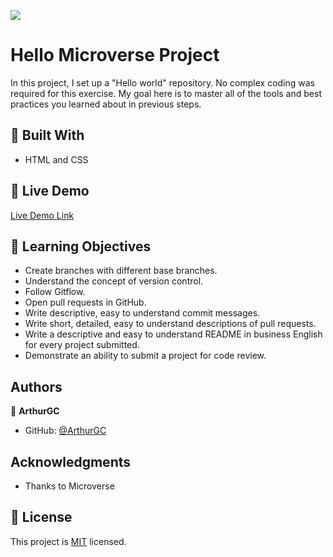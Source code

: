 ![](https://img.shields.io/badge/Microverse-blueviolet)

# Hello Microverse Project

In this project, I set up a "Hello world" repository. No complex coding was required for this exercise. My goal here is to master all of the tools and best practices you learned about in previous steps.

## :hammer: Built With

- HTML and CSS

## :red_circle: Live Demo

[Live Demo Link](https://arthurgc.github.io/hello-microverse/)

## :blue_book: Learning Objectives

- Create branches with different base branches.
- Understand the concept of version control.
- Follow Gitflow.
- Open pull requests in GitHub.
- Write descriptive, easy to understand commit messages.
- Write short, detailed, easy to understand descriptions of pull requests.
- Write a descriptive and easy to understand README in business English for every project submitted.
- Demonstrate an ability to submit a project for code review.

## Authors

👤 **ArthurGC**

- GitHub: [@ArthurGC](https://github.com/ArthurGC)

## Acknowledgments

- Thanks to Microverse

## 📝 License

This project is [MIT](./MIT.md) licensed.
